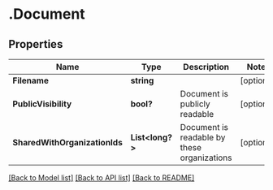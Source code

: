 # .Document
## Properties

Name | Type | Description | Notes
------------ | ------------- | ------------- | -------------
**Filename** | **string** |  | [optional] 
**PublicVisibility** | **bool?** | Document is publicly readable | [optional] 
**SharedWithOrganizationIds** | **List&lt;long?&gt;** | Document is readable by these organizations | [optional] 

[[Back to Model list]](../README.md#documentation-for-models) [[Back to API list]](../README.md#documentation-for-api-endpoints) [[Back to README]](../README.md)

